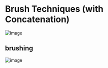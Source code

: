 # Brush Techniques (with Concatenation)

![image](https://github.com/user-attachments/assets/da7f149c-320b-4008-8028-bbf571f7cb1c)


## brushing

![image](https://github.com/user-attachments/assets/8544e805-afae-4ffe-8e8e-cc394575f075)




